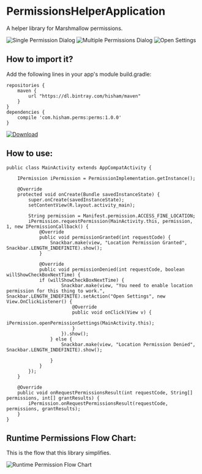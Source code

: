# PermissionsHelperApplication
A helper library for Marshmallow permissions.

![Single Permission Dialog](https://cloud.githubusercontent.com/assets/3941245/12883479/5386a678-ce7e-11e5-81d1-2d415ca0a4ca.png)
![Multiple Permissions Dialog](https://cloud.githubusercontent.com/assets/3941245/12883480/538af818-ce7e-11e5-8e3a-ac43953824d7.png)
![Open Settings](https://cloud.githubusercontent.com/assets/3941245/12908825/8891768e-cf20-11e5-9411-791fa8ccb005.png)

## How to import it?

Add the following lines in your app's module build.gradle:

    repositories {
        maven {
            url "https://dl.bintray.com/hisham/maven"
        }
    }
    dependencies {
        compile 'com.hisham.perms:perms:1.0.0'
    }

[![Download](https://api.bintray.com/packages/hisham/maven/permissions-helper/images/download.svg) ](https://bintray.com/hisham/maven/permissions-helper/_latestVersion)

## How to use: 

    public class MainActivity extends AppCompatActivity {

        IPermission iPermission = PermissionImplementation.getInstance();

        @Override
        protected void onCreate(Bundle savedInstanceState) {
            super.onCreate(savedInstanceState);
            setContentView(R.layout.activity_main);

            String permission = Manifest.permission.ACCESS_FINE_LOCATION;
            iPermission.requestPermission(MainActivity.this, permission, 1, new IPermissionCallback() {
                @Override
                public void permissionGranted(int requestCode) {
                    Snackbar.make(view, "Location Permission Granted", Snackbar.LENGTH_INDEFINITE).show();
                }

                @Override
                public void permissionDenied(int requestCode, boolean willShowCheckBoxNextTime) {
                if (willShowCheckBoxNextTime) {
                        Snackbar.make(view, "You need to enable location permission for this thing to work.", Snackbar.LENGTH_INDEFINITE).setAction("Open Settings", new View.OnClickListener() {
                            @Override
                            public void onClick(View v) {
                                iPermission.openPermissionSettings(MainActivity.this);
                            }
                        }).show();
                    } else {
                        Snackbar.make(view, "Location Permission Denied", Snackbar.LENGTH_INDEFINITE).show();

                    }
                }
            });
        }

        @Override
        public void onRequestPermissionsResult(int requestCode, String[] permissions, int[] grantResults) {
            iPermission.onRequestPermissionsResult(requestCode, permissions, grantResults);
        }
    }

## Runtime Permissions Flow Chart: 

This is the flow that this library simplifies. 

![Runtime Permission Flow Chart](https://cloud.githubusercontent.com/assets/3941245/13917231/6957d38c-ef85-11e5-89e7-39cb34913438.png)
